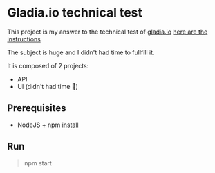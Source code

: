 # Gladia.io technical test

This project is my answer to the technical test of [gladia.io](https://gladia.io/)
[here are the instructions](https://gladia.notion.site/senior-fullstack-developer-5bdb09c5ed474c008608bbee0175533f)

The subject is huge and I didn't had time to fullfill it. 

It is composed of 2 projects:
* API
* UI (didn't had time 🙁)

## Prerequisites
* NodeJS + npm [install](https://docs.npmjs.com/downloading-and-installing-node-js-and-npm)

## Run
> npm start